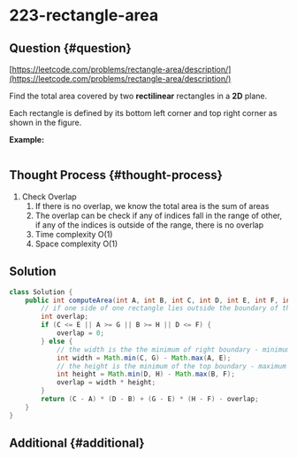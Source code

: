 # 223-rectangle-area

## Question {#question}

[https://leetcode.com/problems/rectangle-area/description/](https://leetcode.com/problems/rectangle-area/description/)

Find the total area covered by two **rectilinear** rectangles in a **2D** plane.

Each rectangle is defined by its bottom left corner and top right corner as shown in the figure.

**Example:**

```text

```

## Thought Process {#thought-process}

1. Check Overlap
   1. If there is no overlap, we know the total area is the sum of areas
   2. The overlap can be check if any of indices fall in the range of other, if any of the indices is outside of the range, there is no overlap
   3. Time complexity O\(1\)
   4. Space complexity O\(1\)

## Solution

```java
class Solution {
    public int computeArea(int A, int B, int C, int D, int E, int F, int G, int H) {
        // if one side of one rectangle lies outside the boundary of the other, the overlap is 0.
        int overlap;
        if (C <= E || A >= G || B >= H || D <= F) {
            overlap = 0;
        } else {
            // the width is the the minimum of right boundary - minimum of left boundary
            int width = Math.min(C, G) - Math.max(A, E);
            // the height is the minimum of the top boundary - maximum of bottom boundary
            int height = Math.min(D, H) - Math.max(B, F);
            overlap = width * height;
        }
        return (C - A) * (D - B) + (G - E) * (H - F) - overlap;
    }
}
```

## Additional {#additional}

